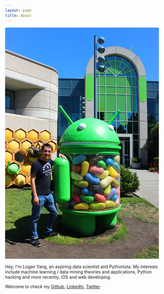 ```yaml
---
layout: page
title: About
---
```


<img src="/assets/images/me.jpg" alt="Drawing" style="width: 600px;"/>

Hey, I'm Logan Yang, an aspiring data scientist and Pythonista. 
My interests include machine learning / data mining theories and applications, 
Python hacking and more recently, iOS and web developing.

Welcome to check my [Github](https://github.com/loganyc1934), [LinkedIn](https://www.linkedin.com/in/loganyang), 
[Twitter](https://twitter.com/chaololo).
